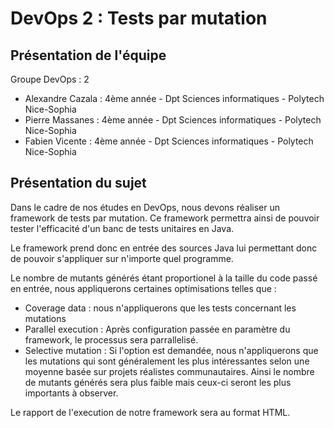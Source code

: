 # DevOps 2 : Tests par mutation
	
## Présentation de l'équipe

Groupe DevOps : 2

- Alexandre Cazala : 4ème année - Dpt Sciences informatiques - Polytech Nice-Sophia
- Pierre Massanes : 4ème année - Dpt Sciences informatiques - Polytech Nice-Sophia
- Fabien Vicente : 4ème année - Dpt Sciences informatiques - Polytech Nice-Sophia

## Présentation du sujet

Dans le cadre de nos études en DevOps, nous devons réaliser un framework de tests par mutation. 
Ce framework permettra ainsi de pouvoir tester l'efficacité d'un banc de tests unitaires en Java.

Le framework prend donc en entrée des sources Java lui permettant donc de pouvoir s'appliquer sur n'importe quel programme.

Le nombre de mutants générés étant proportionel à la taille du code passé en entrée, nous appliquerons certaines optimisations telles que :
- Coverage data : nous n'appliquerons que les tests concernant les mutations
- Parallel execution : Après configuration passée en paramètre du framework, le processus sera parrallelisé. 
- Selective mutation : Si l'option est demandée, nous n'appliquerons que les mutations qui sont généralement les plus intéressantes selon une moyenne basée sur projets réalistes communautaires. 
Ainsi le nombre de mutants générés sera plus faible mais ceux-ci seront les plus importants à observer.

Le rapport de l'execution de notre framework sera au format HTML.


